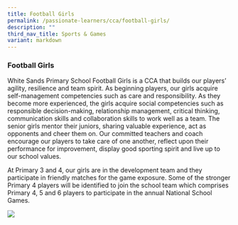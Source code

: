 ```yaml
---
title: Football Girls
permalink: /passionate-learners/cca/football-girls/
description: ""
third_nav_title: Sports & Games
variant: markdown
---
```

### **Football Girls**
White Sands Primary School Football Girls is a CCA that builds our players’ agility, resilience and team spirit. As beginning players, our girls acquire self-management competencies such as care and responsibility. As they become more experienced, the girls acquire social competencies such as responsible decision-making, relationship management, critical thinking, communication skills and collaboration skills to work well as a team. The senior girls mentor their juniors, sharing valuable experience, act as opponents and cheer them on. Our committed teachers and coach encourage our players to take care of one another, reflect upon their performance for improvement, display good sporting spirit and live up to our school values.

At Primary 3 and 4, our girls are in the development team and they participate in friendly matches for the game exposure. Some of the stronger Primary 4 players will be identified to join the school team which comprises Primary 4, 5 and 6 players to participate in the annual National School Games.


![](/images/fg.png)
